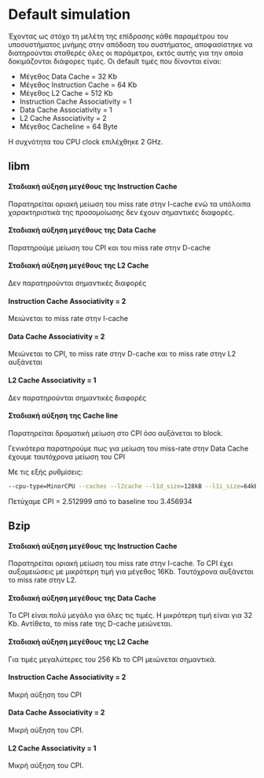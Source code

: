 # **Default simulation**

Έχοντας ως στόχο τη μελέτη της επίδρασης κάθε παραμέτρου του υποσυστήματος μνήμης στην απόδοση του συστήματος, αποφασίστηκε να 
διατηρούνται σταθερές όλες οι παράμετροι, εκτός αυτής για την οποία δοκιμάζονται διάφορες τιμές. Οι default τιμές που δίνονται είναι:

* Μέγεθος Data Cache = 32 Kb
* Μέγεθος Instruction Cache = 64 Kb
* Μέγεθος L2 Cache = 512 Kb
* Instruction Cache Associativity = 1
* Data Cache Associativity = 1
* L2 Cache Associativity = 2
* Μέγεθος Cacheline = 64 Byte

Η συχνότητα του CPU clock επιλέχθηκε 2 GHz.

## libm
  #### Σταδιακή αύξηση μεγέθους της Instruction Cache
  Παρατηρείται οριακή μείωση του miss rate στην I-cache ενώ τα υπόλοιπα χαρακτηριστικά της προσομοίωσης δεν έχουν σημαντικές διαφορές.

  #### Σταδιακή αύξηση μεγέθους της Data Cache
  Παρατηρούμε μείωση του CPI και του miss rate στην D-cache
  
  #### Σταδιακή αύξηση μεγέθους της L2 Cache
  Δεν παρατηρούνται σημαντικές διαφορές 
  
  #### Instruction Cache Associativity = 2
  Μειώνεται το miss rate στην I-cache
  
  #### Data Cache Associativity = 2
  Μειώνεται το CPI, το miss rate στην D-cache και το miss rate στην L2 αυξάνεται
  
  #### L2 Cache Associativity = 1
  Δεν παρατηρούνται σημαντικές διαφορές 
  
  #### Σταδιακή αύξηση της Cache line
  Παρατηρείται δραματική μείωση στο CPI όσο αυξάνεται το block.
  
  Γενικότερα παρατηρούμε πως για μείωση του miss-rate στην Data Cache έχουμε ταυτόχρονα μείωση του CPI
  
  Με τις εξής ρυθμίσεις:
  ```sh
--cpu-type=MinorCPU --caches --l2cache --l1d_size=128kB --l1i_size=64kB --l2_size=512kB --l1i_assoc=1 --l1d_assoc=2 --l2_assoc=2 --cacheline_size=128 --cpu-clock=2GHz 
  ```
  Πετύχαμε  CPI = 2.512999  από  το baseline του 3.456934 
  
  
## Bzip
  #### Σταδιακή αύξηση μεγέθους της Instruction Cache
  Παρατηρείται οριακή μείωση του miss rate στην I-cache. Το CPI έχει αυξαμειώσεις με μικρότερη τιμή για μέγεθος 16Kb. Ταυτόχρονα αυξάνεται το miss rate στην L2.
  
  #### Σταδιακή αύξηση μεγέθους της Data Cache
  Το CPI είναι πολύ μεγάλο για όλες τις τιμές. Η μικρότερη τιμή είναι για 32 Kb. Αντίθετα, το miss rate της D-cache μειώνεται.
  
  #### Σταδιακή αύξηση μεγέθους της L2 Cache
  Για τιμές μεγαλύτερες του 256 Kb το CPI μειώνεται σημαντικά.
  
  #### Instruction Cache Associativity = 2
  Μικρή αύξηση του CPI
  
  #### Data Cache Associativity = 2
  Μικρή αύξηση του CPI.
  
  #### L2 Cache Associativity = 1
  Μικρή αύξηση του CPI.
  
  
  
  
  
  
  
  
  
  
  
